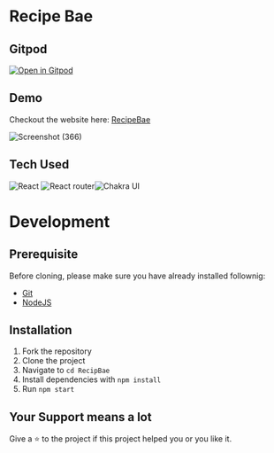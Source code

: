 # Recipe Bae

## Gitpod
[![Open in Gitpod](https://gitpod.io/button/open-in-gitpod.svg)](https://gitpod.io/#https://github.com/Utkarshn10/Focusly)

## Demo
Checkout the website here: [RecipeBae](https://recipebae.vercel.app/)

![Screenshot (366)](https://user-images.githubusercontent.com/58587256/152737090-58c94aa4-7e91-4a38-960d-82af3f2dbddb.png)


## Tech Used

<img alt="React" src="https://img.shields.io/badge/react-%236B74E0.svg?style=for-the-badge&logo=react&logoColor=%2361DAFB"/> <img alt="React router" src="https://img.shields.io/badge/reactrouter-%230671D5.svg?style=for-the-badge&logo=react&logoColor=%2361DAFB"/><img alt="Chakra UI" src="https://img.shields.io/badge/Chakra UI-%2311C684.svg?style=for-the-badge&logo=Chakra UI&logoColor=140200"/> 


# Development

## Prerequisite

Before cloning, please make sure you have already installed follownig:

- [Git](https://git-scm.com/downloads)
- [NodeJS](https://nodejs.org/en/download/)

## Installation

1. Fork the repository
2. Clone the project
3. Navigate to `cd RecipBae`
4. Install dependencies with  `npm install`
5. Run `npm start`

## Your Support means a lot

Give a ⭐ to the project if this project helped you or you like it.

